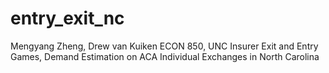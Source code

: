 # entry_exit_nc

Mengyang Zheng, Drew van Kuiken
ECON 850, UNC
Insurer Exit and Entry Games, Demand Estimation on ACA Individual Exchanges in North Carolina
